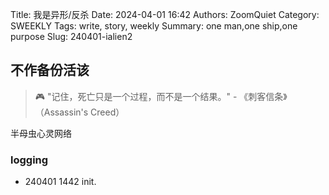 Title: 我是异形/反杀
Date: 2024-04-01 16:42
Authors: ZoomQuiet
Category: SWEEKLY
Tags: write, story, weekly
Summary: one man,one ship,one purpose
Slug: 240401-ialien2

## 不作备份活该

>  🎮 "记住，死亡只是一个过程，而不是一个结果。" - 《刺客信条》（Assassin's Creed）


半母虫心灵网络


### logging


- 240401 1442 init.

